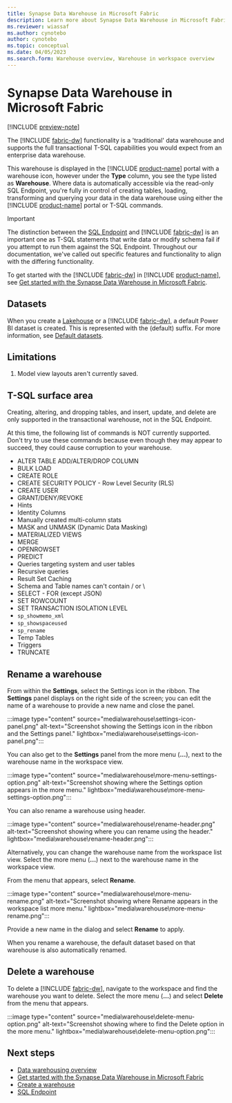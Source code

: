 ```yaml
---
title: Synapse Data Warehouse in Microsoft Fabric
description: Learn more about Synapse Data Warehouse in Microsoft Fabric.
ms.reviewer: wiassaf
ms.author: cynotebo
author: cynotebo
ms.topic: conceptual
ms.date: 04/05/2023
ms.search.form: Warehouse overview, Warehouse in workspace overview
---
```


# Synapse Data Warehouse in Microsoft Fabric

[!INCLUDE [preview-note](../includes/preview-note.md)]

The [!INCLUDE [fabric-dw](includes/fabric-dw.md)] functionality is a 'traditional' data warehouse and supports the full transactional T-SQL capabilities you would expect from an enterprise data warehouse. 

This warehouse is displayed in the [!INCLUDE [product-name](../includes/product-name.md)] portal with a warehouse icon, however under the **Type** column, you see the type listed as **Warehouse**. Where data is automatically accessible via the read-only SQL Endpoint, you're fully in control of creating tables, loading, transforming and querying your data in the data warehouse using either the [!INCLUDE [product-name](../includes/product-name.md)] portal or T-SQL commands.

> [!IMPORTANT]
> The distinction between the [SQL Endpoint](sql-endpoint.md) and [!INCLUDE [fabric-dw](includes/fabric-dw.md)] is an important one as T-SQL statements that write data or modify schema fail if you attempt to run them against the SQL Endpoint. Throughout our documentation, we've called out specific features and functionality to align with the differing functionality.

To get started with the [!INCLUDE [fabric-dw](includes/fabric-dw.md)] in [!INCLUDE [product-name](../includes/product-name.md)], see [Get started with the Synapse Data Warehouse in Microsoft Fabric](get-started-data-warehouse.md).

## Datasets

When you create a [Lakehouse](../data-engineering/lakehouse-overview.md) or a [!INCLUDE [fabric-dw](includes/fabric-dw.md)], a default Power BI dataset is created. This is represented with the (default) suffix. For more information, see [Default datasets](datasets.md).

## Limitations

1. Model view layouts aren't currently saved.

## T-SQL surface area

Creating, altering, and dropping tables, and insert, update, and delete are only supported in the transactional warehouse, not in the SQL Endpoint.

At this time, the following list of commands is NOT currently supported. Don't try to use these commands because even though they may appear to succeed, they could cause corruption to your warehouse.

- ALTER TABLE ADD/ALTER/DROP COLUMN
- BULK LOAD
- CREATE ROLE
- CREATE SECURITY POLICY - Row Level Security (RLS)
- CREATE USER
- GRANT/DENY/REVOKE
- Hints
- Identity Columns
- Manually created multi-column stats
- MASK and UNMASK (Dynamic Data Masking)
- MATERIALIZED VIEWS
- MERGE
- OPENROWSET
- PREDICT
- Queries targeting system and user tables
- Recursive queries
- Result Set Caching
- Schema and Table names can't contain / or \
- SELECT - FOR (except JSON)
- SET ROWCOUNT
- SET TRANSACTION ISOLATION LEVEL
- `sp_showmemo_xml`
- `sp_showspaceused`
- `sp_rename`
- Temp Tables
- Triggers
- TRUNCATE

## Rename a warehouse

From within the **Settings**, select the Settings icon in the ribbon. The **Settings** panel displays on the right side of the screen; you can edit the name of a warehouse to provide a new name and close the panel.

:::image type="content" source="media\warehouse\settings-icon-panel.png" alt-text="Screenshot showing the Settings icon in the ribbon and the Settings panel." lightbox="media\warehouse\settings-icon-panel.png":::

You can also get to the **Settings** panel from the more menu (**...**), next to the warehouse name in the workspace view.

:::image type="content" source="media\warehouse\more-menu-settings-option.png" alt-text="Screenshot showing where the Settings option appears in the more menu." lightbox="media\warehouse\more-menu-settings-option.png":::

You can also rename a warehouse using header.

:::image type="content" source="media\warehouse\rename-header.png" alt-text="Screenshot showing where you can rename using the header." lightbox="media\warehouse\rename-header.png":::

Alternatively, you can change the warehouse name from the workspace list view. Select the more menu (**...**) next to the warehouse name in the workspace view.

From the menu that appears, select **Rename**.

:::image type="content" source="media\warehouse\more-menu-rename.png" alt-text="Screenshot showing where Rename appears in the workspace list more menu." lightbox="media\warehouse\more-menu-rename.png":::

Provide a new name in the dialog and select **Rename** to apply.

When you rename a warehouse, the default dataset based on that warehouse is also automatically renamed.

## Delete a warehouse

To delete a [!INCLUDE [fabric-dw](includes/fabric-dw.md)], navigate to the workspace and find the warehouse you want to delete. Select the more menu (**...**) and select **Delete** from the menu that appears.

:::image type="content" source="media\warehouse\delete-menu-option.png" alt-text="Screenshot showing where to find the Delete option in the more menu." lightbox="media\warehouse\delete-menu-option.png":::

## Next steps

- [Data warehousing overview](data-warehousing.md)
- [Get started with the Synapse Data Warehouse in Microsoft Fabric](get-started-data-warehouse.md)
- [Create a warehouse](create-warehouse.md)
- [SQL Endpoint](sql-endpoint.md)

